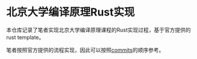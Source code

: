 # 北京大学编译原理Rust实现
本仓库记录了笔者实现北京大学编译原理课程的Rust实现过程，基于官方提供的rust template。

笔者按照官方提供的流程实现，因此可以按照[commits](https://github.com/wty92911/sysy-cargo-template/commits/master/)的顺序参考。
